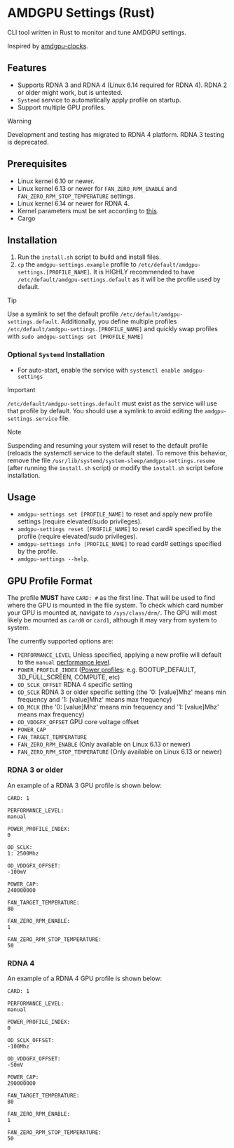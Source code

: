 # AMDGPU Settings (Rust)

CLI tool written in Rust to monitor and tune AMDGPU settings.

Inspired by [amdgpu-clocks](https://github.com/sibradzic/amdgpu-clocks).

## Features
- Supports RDNA 3 and RDNA 4 (Linux 6.14 required for RDNA 4). RDNA 2 or older might work, but is untested.
- `Systemd` service to automatically apply profile on startup.
- Support multiple GPU profiles.

> [!WARNING]
> Development and testing has migrated to RDNA 4 platform. RDNA 3 testing is deprecated.

## Prerequisites
- Linux kernel 6.10 or newer.
- Linux kernel 6.13 or newer for `FAN_ZERO_RPM_ENABLE` and `FAN_ZERO_RPM_STOP_TEMPERATURE` settings.
- Linux kernel 6.14 or newer for RDNA 4.
- Kernel parameters must be set according to [this](https://wiki.archlinux.org/title/AMDGPU#Boot_parameter).
- Cargo

## Installation
1. Run the `install.sh` script to build and install files.
2. `cp` the `amdgpu-settings.example` profile to `/etc/default/amdgpu-settings.[PROFILE_NAME]`. It is HIGHLY recommended to have `/etc/default/amdgpu-settings.default` as it will be the profile used by default.

> [!TIP]
> Use a symlink to set the default profile `/etc/default/amdgpu-settings.default`. Additionally, you define multiple profiles `/etc/default/amdgpu-settings.[PROFILE_NAME]` and quickly swap profiles with `sudo amdgpu-settings set [PROFILE_NAME]`

### Optional `Systemd` Installation
- For auto-start, enable the service with `systemctl enable amdgpu-settings`

> [!IMPORTANT]
> `/etc/default/amdgpu-settings.default` must exist as the service will use that profile by default. You should use a symlink to avoid editing the `amdgpu-settings.service` file.

> [!NOTE]
> Suspending and resuming your system will reset to the default profile (reloads the systemctl service to the default state). To remove this behavior, remove the file `/usr/lib/systemd/system-sleep/amdgpu-settings.resume` (after running the `install.sh` script) or modify the `install.sh` script before installation.

## Usage
- `amdgpu-settings set [PROFILE_NAME]` to reset and apply new profile settings (require elevated/sudo privileges).
- `amdgpu-settings reset [PROFILE_NAME]` to reset card# specified by the profile (require elevated/sudo privileges).
- `amdgpu-settings info [PROFILE_NAME]` to read card# settings specified by the profile.
- `amdgpu-settings --help`.

## GPU Profile Format
The profile **MUST** have `CARD: #` as the first line. That will be used to find where the GPU is mounted in the file system. To check which card number your GPU is mounted at, navigate to `/sys/class/drm/`. The GPU will most likely be mounted as `card0` or `card1`, although it may vary from system to system.

The currently supported options are:
- `PERFORMANCE_LEVEL` Unless specified, applying a new profile will default to the `manual` [performance level](https://wiki.archlinux.org/title/AMDGPU#Performance_levels).
- `POWER_PROFILE_INDEX` ([Power profiles](https://wiki.archlinux.org/title/AMDGPU#Power_profiles): e.g. BOOTUP_DEFAULT, 3D_FULL_SCREEN, COMPUTE, etc)
- `OD_SCLK_OFFSET` RDNA 4 specific setting
- `OD_SCLK` RDNA 3 or older specific setting (the '0: [value]Mhz' means min frequency and '1: [value]Mhz' means max frequency)
- `OD_MCLK` (the '0: [value]Mhz' means min frequency and '1: [value]Mhz' means max frequency)
- `OD_VDDGFX_OFFSET` GPU core voltage offset
- `POWER_CAP`
- `FAN_TARGET_TEMPERATURE`
- `FAN_ZERO_RPM_ENABLE` (Only available on Linux 6.13 or newer)
- `FAN_ZERO_RPM_STOP_TEMPERATURE` (Only available on Linux 6.13 or newer)

### RDNA 3 or older
An example of a RDNA 3 GPU profile is shown below:
```
CARD: 1

PERFORMANCE_LEVEL:
manual

POWER_PROFILE_INDEX:
0

OD_SCLK:
1: 2500Mhz

OD_VDDGFX_OFFSET:
-100mV

POWER_CAP:
240000000

FAN_TARGET_TEMPERATURE:
80

FAN_ZERO_RPM_ENABLE:
1

FAN_ZERO_RPM_STOP_TEMPERATURE:
50
```

### RDNA 4
An example of a RDNA 4 GPU profile is shown below:
```
CARD: 1

PERFORMANCE_LEVEL:
manual

POWER_PROFILE_INDEX:
0

OD_SCLK_OFFSET:
-100Mhz

OD_VDDGFX_OFFSET:
-50mV

POWER_CAP:
290000000

FAN_TARGET_TEMPERATURE:
80

FAN_ZERO_RPM_ENABLE:
1

FAN_ZERO_RPM_STOP_TEMPERATURE:
50
```
